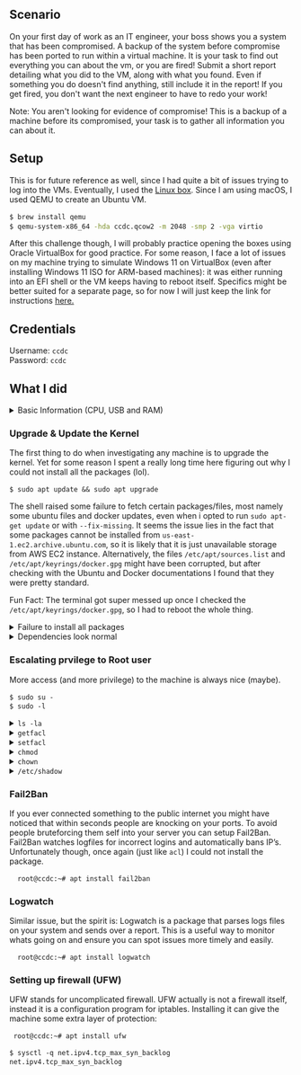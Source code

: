 ## Scenario
On your first day of work as an IT engineer, your boss shows you a system that has been compromised. A backup of the system before compromise has been ported to run within a virtual machine. It is your task to find out everything you can about the vm, or you are fired! Submit a short report detailing what you did to the VM, along with what you found. Even if something you do doesn't find anything, still include it in the report! If you get fired, you don't want the next engineer to have to redo your work!

Note: You aren't looking for evidence of compromise! This is a backup of a machine before its compromised, your task is to gather all information you can about it.

## Setup
This is for future reference as well, since I had quite a bit of issues trying to log into the VMs. Eventually, I used the [Linux box](https://nam10.safelinks.protection.outlook.com/?url=https%3A%2F%2Fdellvostroftw.s3.us-east-1.amazonaws.com%2Fccdc.qcow2&data=05%7C02%7Cchtran%40umass.edu%7Cfb87142bfbf544b3f89308dd20a839b6%7C7bd08b0b33954dc194bbd0b2e56a497f%7C0%7C0%7C638702630047922074%7CUnknown%7CTWFpbGZsb3d8eyJFbXB0eU1hcGkiOnRydWUsIlYiOiIwLjAuMDAwMCIsIlAiOiJXaW4zMiIsIkFOIjoiTWFpbCIsIldUIjoyfQ%3D%3D%7C80000%7C%7C%7C&sdata=O6SuAtNg960XAYJZNvM%2FU4sGsO27QppKV0fMmVlvmMM%3D&reserved=0). Since I am using macOS, I used QEMU to create an Ubuntu VM.
```zsh
$ brew install qemu
$ qemu-system-x86_64 -hda ccdc.qcow2 -m 2048 -smp 2 -vga virtio
```
After this challenge though, I will probably practice opening the boxes using Oracle VirtualBox for good practice. For some reason, I face a lot of issues on my machine trying to simulate Windows 11 on VirtualBox (even after installing Windows 11 ISO for ARM-based machines): it was either running into an EFI shell or the VM keeps having to reboot itself. Specifics might be better suited for a separate page, so for now I will just keep the link for instructions [here.](https://kfocus.org/wf/vbox-w11.html#bkm_setup_w11)

## Credentials 
Username: <code>ccdc</code> <br>
Password: <code>ccdc</code>

## What I did
<details>
  <summary>Basic Information (CPU, USB and RAM)</summary>
  
  > Reference: [Red Hat](https://www.redhat.com/en/blog/linux-system-info-commands)
  ### Release Ver.
  This is a Ubuntu 22.04.4 machine.
  ![ver](./images/ubuntu_ver)
  
  ### Display CPU Information
  ![lscpu](./images/lscpu.png)

  ### Disk Information
  ![lsblk](./images/lsblk_disk.png)

  ### USB
  There is no USB devices on this machine.

  ### PCI
  A summary of all PCI devices
  ![pci](./images/pci_info.png)

  ### RAM Information
  Basic RAM utilization information
  ![free_ram](./images/free_ram.png)

  Use <code>dmidecode</code> for more specific information. <br>
  Memory use:
  ![memory](./images/bios.png)
  
  BIOS Info:
  ![bios](./images/bios2.png)
  
  System Info:
  ![system](./images/system.png)
</details>

 ### Upgrade & Update the Kernel
 The first thing to do when investigating any machine is to upgrade the kernel. Yet for some reason I spent a really long time here figuring out why I could not install all the packages (lol).
```shell
$ sudo apt update && sudo apt upgrade 
```
The shell raised some failure to fetch certain packages/files, most namely some ubuntu files and docker updates, even when i opted to run <code>sudo apt-get update</code> or with <code>--fix-missing</code>. It seems the issue lies in the fact that some packages cannot be installed from <code>us-east-1.ec2.archive.ubuntu.com</code>, so it is likely that it is just unavailable storage from AWS EC2 instance. Alternatively, the files <code>/etc/apt/sources.list</code> and <code>/etc/apt/keyrings/docker.gpg</code> might have been corrupted, but after checking with the Ubuntu and Docker documentations I found that they were pretty standard. 

Fun Fact: The terminal got super messed up once I checked the <code>/etc/apt/keyrings/docker.gpg</code>, so I had to reboot the whole thing.
<details>
  <summary>Failure to install all packages</summary>
  
  ![failed](./images/failed.png)
  
</details>

<details>
  <summary>Dependencies look normal</summary>
  
  * Docker
  ![dep](./images/dep.png)

  * Ubuntu
  ![dep](./images/sources_list.png)

  * Messed up terminal
  ![ohno](./images/messed_up_terminal.png)
</details>

### Escalating prvilege to Root user
More access (and more privilege) to the machine is always nice (maybe). 
```shell
$ sudo su -
$ sudo -l 
```
<details>
  <summary><code>ls -la</code></summary>

  ```shell
  root@ccdc:~# ls -la /etc/passwd
  -rw-r--r-- 1 root root 1937 Mar 12  2024 /etc/passwd 
  ```
  
  This command allows us to view permission of a file. 
  **Permission Groups are defined as follows:**
  1. Owner
  2. Group
  3. All Users
    
  **Permission Types are defined as follows:**
  1. Read = 4
  2. Write = 2
  3. Execute = 1
  4. – (No permissions set) = 0

  So the <code>/etc/passwd</code> file has the following permission:
  1. File Type
  2. Owner (root) has read and write permissions
  3. Group (root) has read permissions
  4. All Users has read permissions
  5. Number represents hard links to the file
  6. Owner
  7. Group

  Other information:
  1. File Size: 1937
  2. Modification Date: Mar 12 2024

</details>

<details>
  <summary><code>getfacl</code></summary>
  Get file access control list (cannot <code>apt install acl</code>, similar reason to not being able to update the machine).
</details>

<details>
  <summary><code>setfacl</code></summary>
  Set file access control list (cannot <code>apt install acl</code>, similar reason to not being able to update the machine).
</details>

<details>
  <summary><code>chmod</code></summary>
  Change file mode bits
</details>

<details>
  <summary><code>chown</code></summary>
  Change file owner and group
</details>

<details>
  <summary><code>/etc/shadow</code></summary>
  
  * The shadow file is one of the most protected files on a Linux system as it contains the encrypted password used by all known users to log on to the system. It stores the user account information along with details on password settings. If the shadow file can be accessed by an unauthorized user, then attackers can attempt to crack the hash to find the clear text password used. If the password is human-created, this method is often successful for an attacker.
  ![shadow](./images/shadow)
  
  * The colon <code>:</code> separated the fields in each <code>passwd</code> file, formatted in this order, from left to right:
  1. Username
  2. Password (typically encrypted in a one-way hash format) such as:
     - $1$ is MD5
     - $2a$ is Blowfish
     - $5$ is SHA-256
     - $6$ is SHA-512
  3. Last password change
  4. Minimum password age
  5. Maximum password age
  6. Warn period
  7. Inactivity period
  8. Expiration date
  9. Unused field

</details>

### Fail2Ban
If you ever connected something to the public internet you might have noticed that within seconds people are knocking on your ports. To avoid people bruteforcing them self into your server you can setup Fail2Ban. Fail2Ban watches logfiles for incorrect logins and automatically bans IP’s. Unfortunately though, once again (just like <code>acl</code>) I could not install the package.
```shell
  root@ccdc:~# apt install fail2ban
  ```

### Logwatch
Similar issue, but the spirit is: Logwatch is a package that parses logs files on your system and sends over a report. This is a useful way to monitor whats going on and ensure you can spot issues more timely and easily.
```shell
  root@ccdc:~# apt install logwatch
  ```

### Setting up firewall (UFW)
UFW stands for uncomplicated firewall. UFW actually is not a firewall itself, instead it is a configuration program for iptables. Installing it can give the machine some extra layer of protection:
 ```shell
  root@ccdc:~# apt install ufw
  ```

```shell
$ sysctl -q net.ipv4.tcp_max_syn_backlog
net.ipv4.tcp_max_syn_backlog
```
